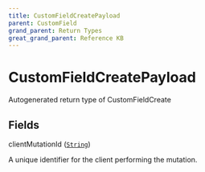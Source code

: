 ```yaml
---
title: CustomFieldCreatePayload
parent: CustomField
grand_parent: Return Types
great_grand_parent: Reference KB
---
```


# CustomFieldCreatePayload

Autogenerated return type of CustomFieldCreate

## Fields

<div class="field-entry ">
  <span id="client_mutation_id" class="field-name anchored">clientMutationId (<code><a href="/docs/reference_kb/scalar/string">String</a></code>)</span>

  <div class="description-wrapper">
   <p>A unique identifier for the client performing the mutation.</p>

  </div>
</div>

